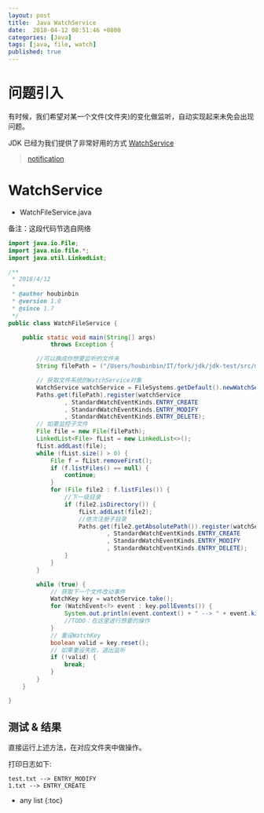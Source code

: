 ```yaml
---
layout: post
title:  Java WatchService
date:  2018-04-12 08:51:46 +0800
categories: [Java]
tags: [java, file, watch]
published: true
---
```


# 问题引入

有时候，我们希望对某一个文件(文件夹)的变化做监听，自动实现起来未免会出现问题。

JDK 已经为我们提供了非常好用的方式 [WatchService](https://docs.oracle.com/javase/7/docs/api/java/nio/file/WatchService.html)

> [notification](https://docs.oracle.com/javase/tutorial/essential/io/notification.html)

# WatchService

- WatchFileService.java

备注：这段代码节选自网络

```java
import java.io.File;
import java.nio.file.*;
import java.util.LinkedList;

/**
 * 2018/4/12
 *
 * @author houbinbin
 * @version 1.0
 * @since 1.7
 */
public class WatchFileService {

    public static void main(String[] args)
            throws Exception {

        //可以换成你想要监听的文件夹
        String filePath = ("/Users/houbinbin/IT/fork/jdk/jdk-test/src/main/resources/file");

        // 获取文件系统的WatchService对象
        WatchService watchService = FileSystems.getDefault().newWatchService();
        Paths.get(filePath).register(watchService
                , StandardWatchEventKinds.ENTRY_CREATE
                , StandardWatchEventKinds.ENTRY_MODIFY
                , StandardWatchEventKinds.ENTRY_DELETE);
        // 如要监控子文件
        File file = new File(filePath);
        LinkedList<File> fList = new LinkedList<>();
        fList.addLast(file);
        while (fList.size() > 0) {
            File f = fList.removeFirst();
            if (f.listFiles() == null) {
                continue;
            }
            for (File file2 : f.listFiles()) {
                //下一级目录
                if (file2.isDirectory()) {
                    fList.addLast(file2);
                    //依次注册子目录
                    Paths.get(file2.getAbsolutePath()).register(watchService
                            , StandardWatchEventKinds.ENTRY_CREATE
                            , StandardWatchEventKinds.ENTRY_MODIFY
                            , StandardWatchEventKinds.ENTRY_DELETE);
                }
            }
        }

        while (true) {
            // 获取下一个文件改动事件
            WatchKey key = watchService.take();
            for (WatchEvent<?> event : key.pollEvents()) {
                System.out.println(event.context() + " --> " + event.kind());
                //TODO：在这里进行想要的操作
            }
            // 重设WatchKey
            boolean valid = key.reset();
            // 如果重设失败，退出监听
            if (!valid) {
                break;
            }
        }
    }

}
```


## 测试 & 结果

直接运行上述方法，在对应文件夹中做操作。

打印日志如下:

```
test.txt --> ENTRY_MODIFY
1.txt --> ENTRY_CREATE
```

* any list
{:toc}









 





